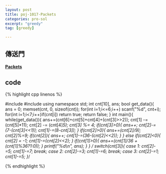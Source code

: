 ```yaml
---
layout: post
title: poj-1017-Packets
categories: pro-sol
excerpt: "greedy"
tag: [greedy]

---
```


## 傳送門

#### [Packets](http://poj.org/problem?id=1017)

## code

{% highlight cpp linenos %}

#include <iostream>
#include <cstring>
using namespace std;
int cnt[10], ans;
bool get_data(){
  ans = 0;
  memset(cnt, 0, sizeof(cnt));
  for(int i=1;i<=6;i++)
    scanf("%d", cnt+i);
  for(int i=1;i<7;i++)if(cnt[i])
    return true;
  return false;
}
int main(){
  while(get_data()){
    ans+=(cnt[6]+cnt[5]+cnt[4]+(cnt[3]>>2));
    cnt[1] -= (cnt[5]*11);
    cnt[2] -= (cnt[4]*5);
    cnt[3] %= 4;
    if(cnt[3]>0){
      ans++;
      cnt[2]-=(7-(cnt[3]<<1));
      cnt[1]-=(8-cnt[3]);
    }
    if(cnt[2]>0){
      ans+=(cnt[2]/9);
      cnt[2]%=9;
      if(cnt[2]){
        ans++;
        cnt[1]-=(36-(cnt[2]<<2));
      }
    }
    else if(cnt[2]<0){
      cnt[2] *= -1;
      cnt[1]-=(cnt[2]<<2);
    }
    if(cnt[1]>0){
      ans+=(cnt[1]/36 + (cnt[1]%36?1:0));
    }
    printf("%d\n", ans);
  }
}
    /*
    switch(cnt[3]){
      case 1:
        cnt[2]-=5;
        cnt[1]-=7;
        break;
      case 2:
        cnt[2]-=3;
        cnt[1]-=6;
        break;
      case 3:
        cnt[2]-=1;
        cnt[1]-=5;
    }*/

{% endhighlight %}

